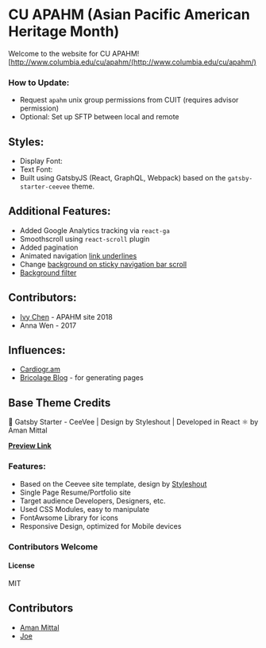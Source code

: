 # CU APAHM (Asian Pacific American Heritage Month)

Welcome to the website for CU APAHM!
[http://www.columbia.edu/cu/apahm/(http://www.columbia.edu/cu/apahm/)

### How to Update:
- Request `apahm` unix group permissions from CUIT (requires advisor permission)
- Optional: Set up SFTP between local and remote

## Styles:
* Display Font:
* Text Font:
* Built using GatsbyJS (React, GraphQL, Webpack) based on the `gatsby-starter-ceevee` theme.

## Additional Features:
* Added Google Analytics tracking via `react-ga`
* Smoothscroll using `react-scroll` plugin
* Added pagination
* Animated navigation [link underlines](http://tobiasahlin.com/blog/css-trick-animating-link-underlines/)
* Change [background on sticky navigation bar scroll](https://stackoverflow.com/questions/44612364/toggle-class-based-on-scroll-react-js)
* [Background filter](http://www.22bulbjungle.com/background-image-color-overlay-create-a-filter-look-with-css/)

## Contributors:
* [Ivy Chen](www.linkedin.com/in/ivycny) - APAHM site 2018
* Anna Wen - 2017

## Influences:
* [Cardiogr.am](https://cardiogr.am/)
* [Bricolage Blog](https://github.com/KyleAMathews/blog) - for generating pages

## Base Theme Credits

🚀 Gatsby Starter - CeeVee | Design by Styleshout | Developed in React ⚛️ by Aman Mittal

**[Preview Link](https://gatsby-starter-ceevee.surge.sh)**

### Features:

* Based on the Ceevee site template, design by [Styleshout](https://www.styeshout.com/)
* Single Page Resume/Portfolio site
* Target audience Developers, Designers, etc.
* Used CSS Modules, easy to manipulate
* FontAwsome Library for icons
* Responsive Design, optimized for Mobile devices


### Contributors Welcome

#### License

MIT

## Contributors

* [Aman Mittal](www.amanhimself.me)
* [Joe](https://github.com/jastuccio)

